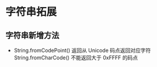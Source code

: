# 字符串拓展

## 字符串新增方法

- String.fromCodePoint() 返回从 Unicode 码点返回对应字符 String.fromCharCode() 不能返回大于 0xFFFF 的码点

